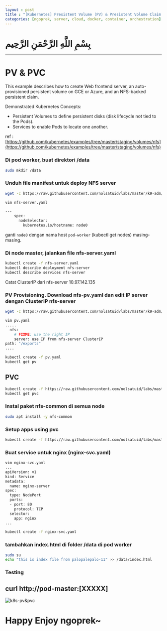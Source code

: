 ```yaml
---
layout : post
title : "[Kubernetes] Presistent Volume (PV) & Presistent Volume Claim (PVC) Lab k8s (Part 6)"
categories: [ngoprek, server, cloud, docker, container, orchestration]
---
```

# بِسْمِ اللَّهِ الرَّحْمَنِ الرَّحِيم
---

# PV & PVC #####

This example describes how to create Web frontend server, an auto-provisioned persistent volume on GCE or Azure, and an NFS-backed persistent claim.

Demonstrated Kubernetes Concepts:

* Persistent Volumes to define persistent disks (disk lifecycle not tied to the Pods).
* Services to enable Pods to locate one another.

ref :
[https://github.com/kubernetes/examples/tree/master/staging/volumes/nfs](https://github.com/kubernetes/examples/tree/master/staging/volumes/nfs)


### Di pod worker, buat direktori /data #####
```BASH
sudo mkdir /data
```
### Unduh file manifest untuk deploy NFS server #####
```bash
wget -c https://raw.githubusercontent.com/nolsatuid/labs/master/k9-adm/script/nfs-server.yaml
```
```BASH
vim nfs-server.yaml

---
    spec:
      nodeSelector: 
        kubernetes.io/hostname: node0
```
ganti `node0` dengan nama host `pod-worker` (kubectl get nodes) masing-masing.

### Di node master, jalankan file nfs-server.yaml #####
```BASH
kubectl create -f nfs-server.yaml
kubectl describe deployment nfs-server
kubectl describe services nfs-server
```
 Catat ClusterIP dari nfs-server 10.97.142.135

### PV Provisioning. Download nfs-pv.yaml dan edit IP server dengan ClusterIP nfs-server #####
```BASH
wget -c https://raw.githubusercontent.com/nolsatuid/labs/master/k9-adm/script/pv.yaml
```
```BASH
vim pv.yaml
.....
  nfs:
    # FIXME: use the right IP
    server: use IP from nfs-server ClusterIP
path: "/exports"
....
```
```BASH
kubectl create -f pv.yaml
kubectl get pv
```

## PVC ###
```BASH
kubectl create -f https://raw.githubusercontent.com/nolsatuid/labs/master/k9-adm/script/pvc.yaml
kubectl get pvc
```

### Instal paket nfs-common di semua node ###
```BASH
sudo apt install -y nfs-common
```

### Setup apps using pvc ###
```BASH
kubectl create -f https://raw.githubusercontent.com/nolsatuid/labs/master/k9-adm/script/nginx.yaml
```

### Buat service untuk nginx (nginx-svc.yaml) ###
```BASH
vim nginx-svc.yaml
...
apiVersion: v1
kind: Service
metadata:
  name: nginx-server
spec:
  type: NodePort
  ports:
  - port: 80
    protocol: TCP
  selector:
    app: nginx
...

kubectl create -f nginx-svc.yaml
```

### tambahkan index.html di folder /data di pod worker ###
```BASH
sudo su
echo "this is index file from palopalepalo-11" >> /data/index.html
```

### Testing #####
curl http://pod-master:[XXXXX]
---
![k8s-pv&pvc](https://raw.githubusercontent.com/ammarun11/ammarun11.github.io/master/static/img/_posts/k8s-pv.png)

# Happy Enjoy ngoprek~
